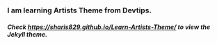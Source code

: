 
### I am learning Artists Theme from Devtips. 
##### Check https://sharis829.github.io/Learn-Artists-Theme/ to view the Jekyll theme.
